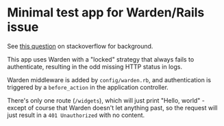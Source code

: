 # Minimal test app for Warden/Rails issue

See [this question](http://stackoverflow.com/questions/37808531/no-status-code-in-rails-log-after-warden-auth-failure) on stackoverflow for background.

This app uses Warden with a "locked" strategy that always fails to authenticate, resulting in the odd missing HTTP status in logs.

Warden middleware is added by `config/warden.rb`, and authentication is triggered by a `before_action` in the application controller.

There's only one route (`/widgets`), which will just print "Hello, world" - except of course that Warden doesn't let anything past, so the request will just result in a `401 Unauthorized` with no content.

